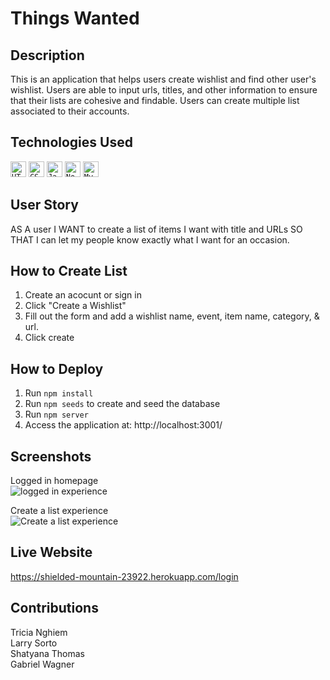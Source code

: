 # Things Wanted


## Description
This is an application that helps users create wishlist and find other user's wishlist. Users are able to input urls, titles, and other information to ensure that their lists are cohesive and findable. Users can create multiple list associated to their accounts.


## Technologies Used
<div>
	<code><img height="25" src="https://user-images.githubusercontent.com/25181517/117447535-f00a3a00-af3d-11eb-89bf-45aaf56dbaf1.png" alt="HTML" title="HTML" /></code>
	<code><img height="25" src="https://user-images.githubusercontent.com/25181517/183898674-75a4a1b1-f960-4ea9-abcb-637170a00a75.png" alt="CSS" title="CSS" /></code>
	<code><img height="25" src="https://user-images.githubusercontent.com/25181517/117447155-6a868a00-af3d-11eb-9cfe-245df15c9f3f.png" alt="JavaScript" title="JavaScript" /></code>
	<code><img height="25" src="https://user-images.githubusercontent.com/25181517/183568594-85e280a7-0d7e-4d1a-9028-c8c2209e073c.png" alt="Node.js" title="Node.js" /></code>
	<code><img height="25" src="https://user-images.githubusercontent.com/25181517/183896128-ec99105a-ec1a-4d85-b08b-1aa1620b2046.png" alt="MySQL" title="MySQL" /></code>
</div>

## User Story
AS A user 
I WANT 
to create a list of items I want with title and URLs
SO THAT I can let my people know exactly what I want for an occasion.

## How to Create List
1. Create an acocunt or sign in
2. Click "Create a Wishlist"
3. Fill out the form and add a wishlist name, event, item name, category, & url. 
4. Click create

## How to Deploy
1. Run `npm install`
2. Run `npm seeds` to create and seed the database
3. Run `npm server`
4. Access the application at: http://localhost:3001/

## Screenshots
Logged in homepage
<br>
![logged in experience](https://i.ibb.co/GWt6F5f/Screen-Shot-2022-08-14-at-10-08-16-PM.png)

Create a list experience
<br>
![Create a list experience](https://i.ibb.co/LJtjT8S/Screen-Shot-2022-08-14-at-10-10-18-PM.png)

## Live Website
https://shielded-mountain-23922.herokuapp.com/login

## Contributions
Tricia Nghiem <br>
Larry Sorto <br>
Shatyana Thomas <br>
Gabriel Wagner
